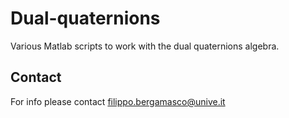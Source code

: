 # Dual-quaternions

Various Matlab scripts to work with the dual quaternions algebra.

## Contact

For info please contact filippo.bergamasco@unive.it

